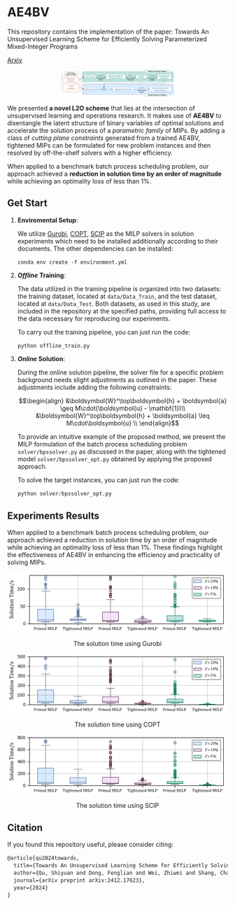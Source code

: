 # AE4BV

This repository contains the implementation of the paper: Towards An Unsupervised Learning Scheme for Efficiently Solving Parameterized Mixed-Integer Programs

[Arxiv](https://arxiv.org/abs/2412.17623)

<center><img src="image/README/1734947349228.png" alt="1734947349228" style="zoom: 25%;" /></center>

We presented **a novel L2O scheme** that lies at the intersection of unsupervised learning and operations research. It makes use of **AE4BV** to disentangle the latent structure of binary variables of optimal solutions and accelerate the solution process of a *parametric family* of MIPs. By adding a class of *cutting plane constraints* generated from a trained AE4BV, tightened MIPs can be formulated for new problem instances and then resolved by off-the-shelf solvers with a higher efficiency.

When applied to a benchmark batch process scheduling problem, our approach achieved a **reduction in solution time by an order of magnitude** while achieving an optimality loss of less than 1%.

## Get Start

1. **Enviromental Setup**:

   We utilize [Gurobi](https://www.gurobi.com/), [COPT](https://www.shanshu.ai/copt), [SCIP](https://www.scipopt.org/) as the MILP solvers in solution experiments which need to be installed additionally according to their documents. The other dependencies can be installed:

   ```
   conda env create -f environment.yml
   ```
2. ***Offline* Training**:

   The data utilized in the training pipeline is organized into two datasets: the training dataset, located at `data/Data_Train`, and the test dataset, located at `data/Data_Test`. Both datasets, as used in this study, are included in the repository at the specified paths, providing full access to the data necessary for reproducing our experiments.

   To carry out the training pipeline, you can just run the code:

   ```python
   python offline_train.py
   ```
3. ***Online* Solution**:

   During the online solution pipeline, the solver file for a specific problem background needs slight adjustments as outlined in the paper. These adjustments include adding the following constraints:

   ```math
   \begin{align}
   &\boldsymbol{W}^\top\boldsymbol{h} + \boldsymbol{a} \geq M\cdot(\boldsymbol{u} - \mathbf{1})\\
           &\boldsymbol{W}^\top\boldsymbol{h} + \boldsymbol{a} \leq M\cdot\boldsymbol{u} \\
    \end{align}
   ```

   To provide an intuitive example of the proposed method, we present the MILP formulation of the batch process scheduling problem `solver/bpssolver.py` as discussed in the paper, along with the tightened model  `solver/bpssolver_opt.py` obtained by applying the proposed approach.

   To solve the target instances, you can just run the code:

   ```python
   python solver/bpssolver_opt.py
   ```

## Experiments Results

When applied to a benchmark batch process scheduling problem, our approach achieved a reduction in solution time by an order of magnitude while achieving an optimality loss of less than 1%. These findings highlight the effectiveness of AE4BV in enhancing the efficiency and practicality of solving MIPs.

<p align="center"><img src="image/README/Figure_1.png" alt="Figure_1"  /></p>

<p align="center">The solution time using Gurobi</p>

<p align="center"><img src="image/README/Figure_2.png" alt="Figure_2" /></p>

<p align="center">The solution time using COPT</p>

<p align="center"><img src="image/README/Figure_3.png" alt="Figure_3" /></p>

<p align="center">The solution time using SCIP</p>

## Citation

If you found this repository useful, please consider citing:

```tex
@article{qu2024towards,
  title={Towards An Unsupervised Learning Scheme for Efficiently Solving Parameterized Mixed-Integer Programs},
  author={Qu, Shiyuan and Dong, Fenglian and Wei, Zhiwei and Shang, Chao},
  journal={arXiv preprint arXiv:2412.17623},
  year={2024}
}
```

